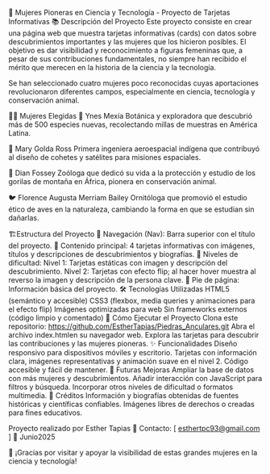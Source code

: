 🔬 Mujeres Pioneras en Ciencia y Tecnología - Proyecto de Tarjetas Informativas
📚 Descripción del Proyecto
Este proyecto consiste en crear una página web que muestra tarjetas informativas (cards) con datos sobre descubrimientos importantes y las mujeres que los hicieron posibles. El objetivo es dar visibilidad y reconocimiento a figuras femeninas que, a pesar de sus contribuciones fundamentales, no siempre han recibido el mérito que merecen en la historia de la ciencia y la tecnología.

Se han seleccionado cuatro mujeres poco reconocidas cuyas aportaciones revolucionaron diferentes campos, especialmente en ciencia, tecnología y conservación animal.

👩‍🔬 Mujeres Elegidas
🌿 Ynes Mexía
Botánica y exploradora que descubrió más de 500 especies nuevas, recolectando millas de muestras en América Latina.

🚀 Mary Golda Ross
Primera ingeniera aeroespacial indígena que contribuyó al diseño de cohetes y satélites para misiones espaciales.

🐒 Dian Fossey
Zoóloga que dedicó su vida a la protección y estudio de los gorilas de montaña en África, pionera en conservación animal.

🐦 Florence Augusta Merriam Bailey
Ornitóloga que promovió el estudio ético de aves en la naturaleza, cambiando la forma en que se estudian sin dañarlas.

🏗️Estructura del Proyecto
🧭 Navegación (Nav): Barra superior con el título del proyecto.
📄 Contenido principal:
4 tarjetas informativas con imágenes, títulos y descripciones de descubrimientos y biografías.
🎯 Niveles de dificultad:
Nivel 1: Tarjetas estáticas con imagen y descripción del descubrimiento.
Nivel 2: Tarjetas con efecto flip; al hacer hover muestra al reverso la imagen y descripción de la persona clave.
📌 Pie de página: Información básica del proyecto.
🛠️ Tecnologías Utilizadas
HTML5 (semántico y accesible)
CSS3 (flexbox, media queries y animaciones para el efecto flip)
Imágenes optimizadas para web
Sin frameworks externos (código limpio y comentado)
🚀 Cómo Ejecutar el Proyecto
Clona este repositorio: https://github.com/EstherTapias/Piedras_Anculares.git
Abra el archivo index.htmlen su navegador web.
Explora las tarjetas para descubrir las contribuciones y las mujeres pioneras.
✨ Funcionalidades
Diseño responsivo para dispositivos móviles y escritorio.
Tarjetas con información clara, imágenes representativas y animación suave en el nivel 2.
Código accesible y fácil de mantener.
🔮 Futuras Mejoras
Ampliar la base de datos con más mujeres y descubrimientos.
Añadir interacción con JavaScript para filtros y búsqueda.
Incorporar otros niveles de dificultad o formatos multimedia.
🏅 Créditos
Información y biografías obtenidas de fuentes históricas y científicas confiables.
Imágenes libres de derechos o creadas para fines educativos.

Proyecto realizado por Esther Tapias
📧 Contacto: [ esthertpc93@gmail.com ]
📅 Junio ​​2025

🙏 ¡Gracias por visitar y apoyar la visibilidad de estas grandes mujeres en la ciencia y tecnología!
